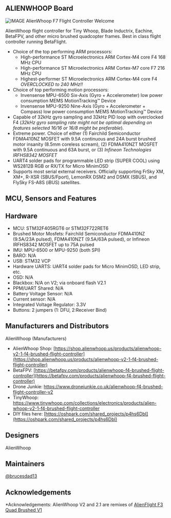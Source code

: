 ## ALIENWHOOP Board

![IMAGE AlienWhoop F7 Flight Controller Welcome](https://cdn.shopify.com/s/files/1/2371/1335/products/IMG_20170922_213059_8cee69cc-6f5e-48d7-9d72-639ff104019a_1024x1024.jpg?v=1511621625)

AlienWhoop flight controller for Tiny Whoop, Blade Inductrix, Eachine, BetaFPV, and other micro brushed quadcopter frames. Best in class flight controller running BetaFlight.

* Choice of the top performing ARM processors: 
  * High-performance ST Microelectronics ARM Cortex-M4 core F4 168 MHz CPU
  * High-performance ST Microelectronics ARM Cortex-M7 core F7 216 MHz CPU
  * Highest-performer ST Microelectronics ARM Cortex-M4 core F4 *OVERCLOCKED to 240 MHz!!*
* Choice of top performing motion processors: 
  * Invensense MPU-6500 Six-Axis (Gyro + Accelerometer) low power consumption MEMS MotionTracking™ Device
  * Invensense MPU-9250 Nine-Axis (Gyro + Accelerometer + Compass) low power consumption MEMS MotionTracking™ Device
* Capable of 32kHz gyro sampling and 32kHz PID loop with overclocked F4 (*32kHz gyro sampling rate might not be optimal depending on features selected 16/16 or 16/8 might be preferable*).
* Extreme power. Choice of either (1) Fairchild Semiconductor FDMA410NZ MOSFET with 9.5A continuous and 24A burst brushed motor insanity (8.5mm coreless scream), (2) FDMA410NZT MOSFET with 9.5A continuous and 63A burst, or (3) *Infineon Technologies IRFHS8342 MOSFET*
* UART4 solder pads for programmable LED strip (SUPER COOL) using WS2812B RGB or RX/TX for Micro MinimOSD
* Supports most serial external receivers. Officially supporting FrSky XM, XM+, R-XSR (SBUS/Fport), LemonRX DSM2 and DSMX (SBUS), and FlySky FS-A8S (iBUS) satellites.

## MCU, Sensors and Features

## Hardware

  - MCU: STM32F405RGT6 or STM32F722RET6
  - Brushed Motor Mosfets: Fairchild Semiconductor FDMA410NZ (9.5A/23A pulsed), FDMA410NZT (9.5A/63A pulsed), or Infineon IRFHS8342 MOSFET up to 75A pulsed
  - IMU: MPU-6500 or MPU-9250 (both SPI)
  - BARO: N/A
  - USB: STM32 VCP 
  - Hardware UARTS: UART4 solder pads for Micro MinimOSD, LED strip, etc.
  - OSD: N/A
  - Blackbox: N/A on V2; via onboard flash V2.1
  - PPM/UART Shared: N/A 
  - Battery Voltage Sensor: N/A
  - Current sensor: N/A
  - Integrated Voltage Regulator: 3.3V
  - Buttons: 2 jumpers (1: DFU, 2:Receiver Bind)

## Manufacturers and Distributors
  AlienWhoop (Manufacturers)
  
  - AlienWhoop Shop: [https://shop.alienwhoop.us/products/alienwhoop-v2-1-f4-brushed-flight-controller](https://shop.alienwhoop.us/products/alienwhoop-v2-1-f4-brushed-flight-controller)
  - BetaFPV: [https://betafpv.com/products/alienwhoop-f4-brushed-flight-controller](https://betafpv.com/products/alienwhoop-f4-brushed-flight-controller)
  - Drone Junkie: https://www.dronejunkie.co.uk/alienwhoop-f4-brushed-flight-controller-v2
  - TinyWhoop: https://www.tinywhoop.com/collections/electronics/products/alien-whoop-v2-1-f4-brushed-flight-controller
  - DIY files here: [https://oshpark.com/shared_projects/p4hs6DbI](https://oshpark.com/shared_projects/p4hs6DbI)

## Designers

  AlienWhoop

## Maintainers

  [@brucesdad13](https://github.com/brucesdad13)

## Acknowledgements

*Acknowledgements: AlienWhoop V2 and 2.1 are remixes of [AlienFlight F3 Quad Brushed V1](https://github.com/brucesdad13/AlienFlightArchive/tree/master/Flight-Controllers/F3-V1/F3-Quad)
